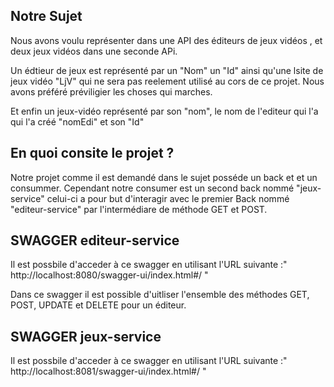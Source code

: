 ## Notre Sujet
Nous avons voulu représenter dans une API des éditeurs de jeux vidéos , et deux jeux vidéos dans une seconde APi.

Un édtieur de jeux est représenté par un "Nom" un "Id" ainsi qu'une lsite de jeux vidéo "LjV" qui ne sera pas reelement 
utilisé au cors de ce projet. Nous avons préféré préviligier les choses qui marches.

Et enfin un jeux-vidéo représenté par son "nom", le nom de l'editeur qui l'a qui l'a créé "nomEdi" et son "Id"

## En quoi consite le projet ? 
Notre projet comme il est demandé dans le sujet posséde un back et et un consummer. Cependant notre consumer est un 
second back nommé "jeux-service" celui-ci a pour but d'interagir avec le premier Back nommé 
"editeur-service" par l'intermédiare de méthode GET et POST.


## SWAGGER editeur-service
Il est possbile d'acceder à ce swagger en utilisant l'URL suivante :" http://localhost:8080/swagger-ui/index.html#/ "

Dans ce swagger il est possible d'uitliser l'ensemble des méthodes GET, POST, UPDATE et DELETE  pour un éditeur.



## SWAGGER jeux-service
Il est possbile d'acceder à ce swagger en utilisant l'URL suivante :" http://localhost:8081/swagger-ui/index.html#/ "